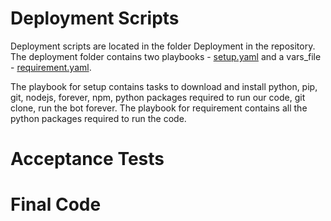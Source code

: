 # Deployment Scripts 
Deployment scripts are located in the folder Deployment in the repository. The deployment folder contains two playbooks - [setup.yaml](https://github.ncsu.edu/csc510-fall2019/CSC510-23/blob/master/Deployment/setup.yaml) and  a vars_file - [requirement.yaml](https://github.ncsu.edu/csc510-fall2019/CSC510-23/blob/master/Deployment/requirements.yaml).<br/>

The playbook for setup contains tasks to download and install python, pip, git, nodejs, forever, npm, python packages required to run our code, git clone, run the bot forever. The playbook for requirement contains all the python packages required to run the code. 


# Acceptance Tests 
# Final Code 

